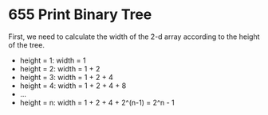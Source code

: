 # 655 Print Binary Tree

First, we need to calculate the width of the 2-d array according to the height of the tree.

- height = 1: width = 1
- height = 2: width = 1 + 2
- height = 3: width = 1 + 2 + 4
- height = 4: width = 1 + 2 + 4 + 8
- ...
- height = n: width = 1 + 2 + 4 + 2^(n-1) = 2^n - 1